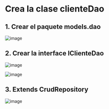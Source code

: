 # Crea la clase clienteDao

## 1. Crear el paquete models.dao

![image](https://user-images.githubusercontent.com/31961588/194678277-ea02bcac-26cf-4c91-b1a8-ad9a41abed1b.png)

## 2. Crear la interface IClienteDao

![image](https://user-images.githubusercontent.com/31961588/194678331-fb8b9fb9-5577-45dc-b454-bb45ed6020a7.png)

![image](https://user-images.githubusercontent.com/31961588/194678349-019f3353-8db7-489e-954d-4226b111d163.png)

## 3. Extends CrudRepository

![image](https://user-images.githubusercontent.com/31961588/194678462-fe8be45b-8fe8-4367-a574-272617dae762.png)
